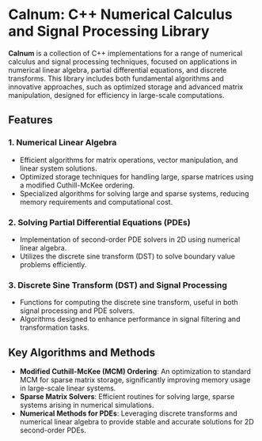 
# Calnum: C++ Numerical Calculus and Signal Processing Library

**Calnum** is a collection of C++ implementations for a range of numerical calculus and signal processing techniques, focused on applications in numerical linear algebra, partial differential equations, and discrete transforms. This library includes both fundamental algorithms and innovative approaches, such as optimized storage and advanced matrix manipulation, designed for efficiency in large-scale computations.

## Features

### 1. Numerical Linear Algebra
- Efficient algorithms for matrix operations, vector manipulation, and linear system solutions.
- Optimized storage techniques for handling large, sparse matrices using a modified Cuthill-McKee ordering.
- Specialized algorithms for solving large and sparse systems, reducing memory requirements and computational cost.

### 2. Solving Partial Differential Equations (PDEs)
- Implementation of second-order PDE solvers in 2D using numerical linear algebra.
- Utilizes the discrete sine transform (DST) to solve boundary value problems efficiently.

### 3. Discrete Sine Transform (DST) and Signal Processing
- Functions for computing the discrete sine transform, useful in both signal processing and PDE solvers.
- Algorithms designed to enhance performance in signal filtering and transformation tasks.

## Key Algorithms and Methods

- **Modified Cuthill-McKee (MCM) Ordering**: An optimization to standard MCM for sparse matrix storage, significantly improving memory usage in large-scale linear systems.
- **Sparse Matrix Solvers**: Efficient routines for solving large, sparse systems arising in numerical simulations.
- **Numerical Methods for PDEs**: Leveraging discrete transforms and numerical linear algebra to provide stable and accurate solutions for 2D second-order PDEs.

